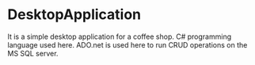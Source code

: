 # DesktopApplication
It is a simple desktop application for a coffee shop. C# programming language used here. ADO.net is used here to run CRUD operations on the MS SQL server.
